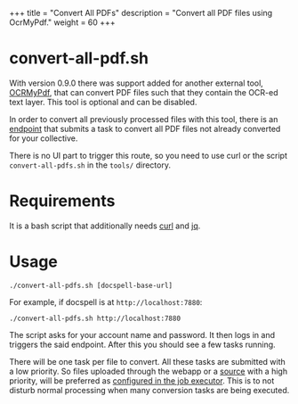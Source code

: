 +++
title = "Convert All PDFs"
description = "Convert all PDF files using OcrMyPdf."
weight = 60
+++

# convert-all-pdf.sh

With version 0.9.0 there was support added for another external tool,
[OCRMyPdf](https://github.com/jbarlow83/OCRmyPDF), that can convert
PDF files such that they contain the OCR-ed text layer. This tool is
optional and can be disabled.

In order to convert all previously processed files with this tool,
there is an
[endpoint](/openapi/docspell-openapi.html#api-Item-secItemConvertallpdfsPost)
that submits a task to convert all PDF files not already converted for
your collective.

There is no UI part to trigger this route, so you need to use curl or
the script `convert-all-pdfs.sh` in the `tools/` directory.

# Requirements

It is a bash script that additionally needs
[curl](https://curl.haxx.se/) and
[jq](https://stedolan.github.io/jq/).

# Usage

```
./convert-all-pdfs.sh [docspell-base-url]
```

For example, if docspell is at `http://localhost:7880`:

```
./convert-all-pdfs.sh http://localhost:7880
```

The script asks for your account name and password. It then logs in
and triggers the said endpoint. After this you should see a few tasks
running.

There will be one task per file to convert. All these tasks are
submitted with a low priority. So files uploaded through the webapp or
a [source](@/docs/webapp/uploading.md#anonymous-upload) with a high
priority, will be preferred as [configured in the job
executor](@/docs/joex/_index.md#scheduler-config). This is to not
disturb normal processing when many conversion tasks are being
executed.
